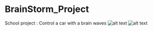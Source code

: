 # BrainStorm_Project
School project : Control a car with a brain waves
![alt text](https://raw.githubusercontent.com/KelianS/BrainStrom_Project/master/Doc/77230064_437840437171191_7725214017249083392_n.png)
![alt text](https://raw.githubusercontent.com/KelianS/BrainStrom_Project/master/Doc/Robot.png)
